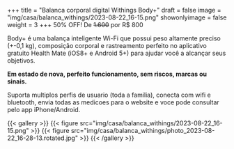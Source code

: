 +++
title = "Balanca corporal digital Withings Body+"
draft = false
image = "img/casa/balanca_withings/2023-08-22_16-15.png"
showonlyimage = false
weight = 3
+++
50% OFF!
De ~~1.600~~ por <span class="price">R$ 800</span>

Body+ é uma balança inteligente Wi-Fi que possui peso altamente preciso (+-0,1 kg), composição corporal e rastreamento perfeito no aplicativo gratuito Health Mate (iOS8+ e Android 5+) para ajudar você a alcançar seus objetivos.
<!--more-->

**Em estado de nova, perfeito funcionamento, sem riscos, marcas ou sinais.**

Suporta multiplos perfis de usuario (toda a familia), conecta com wifi e bluetooth, envia todas as medicoes para o website e voce pode consultar pelo app iPhone/Android.

{{< gallery >}}
{{< figure src="img/casa/balanca_withings/2023-08-22_16-15.png" >}}
{{< figure src="img/casa/balanca_withings/photo_2023-08-22_16-28-13.rotated.jpg" >}}
{{< /gallery >}}
